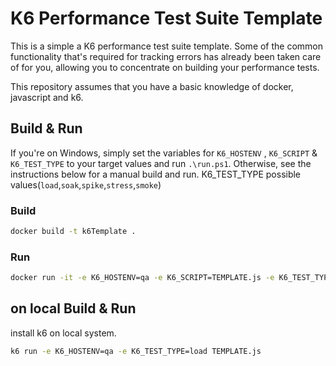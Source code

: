 # K6 Performance Test Suite Template
This is a simple a K6 performance test suite template. Some of the common functionality that's required for tracking errors has already been taken care of for you, allowing you to concentrate on building your performance tests.

This repository assumes that you have a basic knowledge of docker, javascript and k6.

## Build & Run

If you're on Windows, simply set the variables for `K6_HOSTENV` , `K6_SCRIPT` & `K6_TEST_TYPE` to your target values and run `.\run.ps1`. Otherwise, see the instructions below for a manual build and run.
K6_TEST_TYPE possible values(`load`,`soak`,`spike`,`stress`,`smoke`)
### Build

```bash
docker build -t k6Template .
```

### Run

```bash
docker run -it -e K6_HOSTENV=qa -e K6_SCRIPT=TEMPLATE.js -e K6_TEST_TYPE=load k6Template
```
## on local Build & Run
install k6 on local system.
```bash
k6 run -e K6_HOSTENV=qa -e K6_TEST_TYPE=load TEMPLATE.js
```
